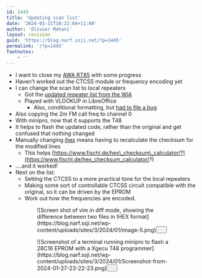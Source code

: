 ```yaml
---
id: 1445
title: 'Updating scan list'
date: '2024-03-11T18:22:04+11:00'
author: 'Olivier Mehani'
layout: revision
guid: 'https://blog.narf.ssji.net/?p=1445'
permalink: '/?p=1445'
footnotes:
    - ''
---
```


- I want to close my [AWA RT85](https://blog.narf.ssji.net/tag/awa-rt85/) with some progress
- Haven’t worked out the CTCSS module or frequency encoding yet
- I can change the scan list to local repeaters 
    - Got the [updated repeater list from the WIA](https://www.wia.org.au/members/repeaters/data/)
    - Played with VLOOKUP in LibreOffice 
        - Also, conditional formatting, but [had to file a bug](https://bugs.documentfoundation.org/show_bug.cgi?id=159396)
- Also copying the 2m FM call freq to channel 0
- With minipro, now that it supports the T48
- It helps to flash the updated code, rather than the original and get confused that nothing changed
- Manually changing [ihex](https://en.wikipedia.org/wiki/Intel_HEX) means having to recalculate the checksum for the modified lines 
    - This helps [https://www.fischl.de/hex\_checksum\_calculator/?](https://www.fischl.de/hex_checksum_calculator/?)
- ….and it worked!
- Next on the list: 
    - Setting the CTCSS to a more practical tone for the local repeaters
    - Making some sort of controllable CTCSS circuit compatible with the original, so it can be driven by the EPROM
    - Work out how the frequencies are encoded.

<figure class="wp-block-gallery has-nested-images columns-default is-cropped wp-block-gallery-91 is-layout-flex wp-block-gallery-is-layout-flex"><figure class="wp-block-image size-large wp-lightbox-container" data-wp-context="{"imageId":"6770cbf635291"}" data-wp-interactive="core/image">![Screen shot of vim in diff mode, showing the difference between two files in IHEX format](https://blog.narf.ssji.net/wp-content/uploads/sites/3/2024/01/image-5.png)<button aria-haspopup="dialog" aria-label="Enlarge image: Screen shot of vim in diff mode, showing the difference between two files in IHEX format" class="lightbox-trigger" data-wp-init="callbacks.initTriggerButton" data-wp-on-async--click="actions.showLightbox" data-wp-style--right="state.imageButtonRight" data-wp-style--top="state.imageButtonTop" type="button"> <svg fill="none" height="12" viewbox="0 0 12 12" width="12" xmlns="http://www.w3.org/2000/svg"><path d="M2 0a2 2 0 0 0-2 2v2h1.5V2a.5.5 0 0 1 .5-.5h2V0H2Zm2 10.5H2a.5.5 0 0 1-.5-.5V8H0v2a2 2 0 0 0 2 2h2v-1.5ZM8 12v-1.5h2a.5.5 0 0 0 .5-.5V8H12v2a2 2 0 0 1-2 2H8Zm2-12a2 2 0 0 1 2 2v2h-1.5V2a.5.5 0 0 0-.5-.5H8V0h2Z" fill="#fff"></path></svg></button></figure><figure class="wp-block-image size-large wp-lightbox-container" data-wp-context="{"imageId":"6770cbf6357ab"}" data-wp-interactive="core/image">![Screenshot of a terminal running minipro to flash a 28C16 EPROM with a Xgecu T48 programmer](https://blog.narf.ssji.net/wp-content/uploads/sites/3/2024/01/Screenshot-from-2024-01-27-23-22-23.png)<button aria-haspopup="dialog" aria-label="Enlarge image: Screenshot of a terminal running minipro to flash a 28C16 EPROM with a Xgecu T48 programmer" class="lightbox-trigger" data-wp-init="callbacks.initTriggerButton" data-wp-on-async--click="actions.showLightbox" data-wp-style--right="state.imageButtonRight" data-wp-style--top="state.imageButtonTop" type="button"> <svg fill="none" height="12" viewbox="0 0 12 12" width="12" xmlns="http://www.w3.org/2000/svg"><path d="M2 0a2 2 0 0 0-2 2v2h1.5V2a.5.5 0 0 1 .5-.5h2V0H2Zm2 10.5H2a.5.5 0 0 1-.5-.5V8H0v2a2 2 0 0 0 2 2h2v-1.5ZM8 12v-1.5h2a.5.5 0 0 0 .5-.5V8H12v2a2 2 0 0 1-2 2H8Zm2-12a2 2 0 0 1 2 2v2h-1.5V2a.5.5 0 0 0-.5-.5H8V0h2Z" fill="#fff"></path></svg></button></figure></figure>